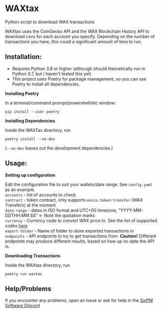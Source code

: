 # WAXtax
Python script to download WAX transactions

WAXtax uses the CoinGecko API and the WAX Blockchain History API to download csvs for each account you specify. Depending on the number of transactions you have, this could a significant amount of time to run.


## Installation:

* Requires Python 3.8 or higher (although should theoretically run in Python 3.7, but I haven't tested this yet)
* This project uses Poetry for package management, so you can use Poetry to install all dependencies.

**Installing Poetry**

In a terminal/command prompt/powershell/etc window:
```
pip install --user poetry
```

**Installing Dependencies**

Inside the WAXTax directory, run
```
poetry install --no-dev
```
(`--no-dev` leaves out the development dependencies.)

## Usage:

**Setting up configuration**  

Edit the configuration file to suit your wallets/date range. See `config.yaml` as an example.  
`accounts` - list of accounts to check  
`contract` - token contract, only supports `eosio.token:transfer` (WAX Transfers) at the moment  
`date-range` - dates in ISO format and UTC+00 timezone, "YYYY-MM-DDTHH:MM:SS" <- Note the quotation marks  
`currency` - Currency code to convert WAX price to. See the list of supported codes [here](docs/supported_currencies.md)  
`export-folder` - Name of folder to store exported transactions in  
`endpoints` - API endpoints to try to get transactions from. **Caution!** Different endpoints may produce different results, based on how up-to-date the API is.  

**Downloading Transactions**

Inside the WAXtax directory, run
```
poetry run waxtax
```

## Help/Problems

If you encounter any problems, open an issue or ask for help in the [SixPM Software Discord](https://discord.gg.sixpm)
